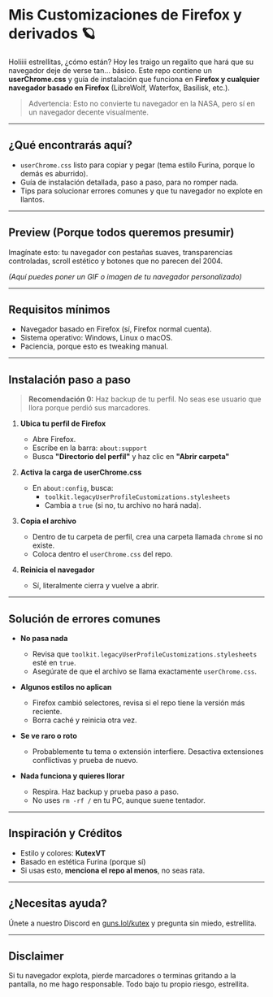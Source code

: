 # Mis Customizaciones de Firefox y derivados 🪐

Holiiii estrellitas, ¿cómo están? Hoy les traigo un regalito que hará que su navegador deje de verse tan… básico. Este repo contiene un **userChrome.css** y guía de instalación que funciona en **Firefox y cualquier navegador basado en Firefox** (LibreWolf, Waterfox, Basilisk, etc.).  

> Advertencia: Esto no convierte tu navegador en la NASA, pero sí en un navegador decente visualmente.  

---

## ¿Qué encontrarás aquí?

- `userChrome.css` listo para copiar y pegar (tema estilo Furina, porque lo demás es aburrido).  
- Guía de instalación detallada, paso a paso, para no romper nada.  
- Tips para solucionar errores comunes y que tu navegador no explote en llantos.  

---

## Preview (Porque todos queremos presumir)

Imagínate esto: tu navegador con pestañas suaves, transparencias controladas, scroll estético y botones que no parecen del 2004.  

*(Aquí puedes poner un GIF o imagen de tu navegador personalizado)*

---

## Requisitos mínimos

- Navegador basado en Firefox (sí, Firefox normal cuenta).  
- Sistema operativo: Windows, Linux o macOS.  
- Paciencia, porque esto es tweaking manual.  

---

## Instalación paso a paso

> **Recomendación 0:** Haz backup de tu perfil. No seas ese usuario que llora porque perdió sus marcadores.  

1. **Ubica tu perfil de Firefox**  
   - Abre Firefox.  
   - Escribe en la barra: `about:support`  
   - Busca **"Directorio del perfil"** y haz clic en **"Abrir carpeta"**  

2. **Activa la carga de userChrome.css**  
   - En `about:config`, busca:  
     - `toolkit.legacyUserProfileCustomizations.stylesheets`  
     - Cambia a `true` (si no, tu archivo no hará nada).  

3. **Copia el archivo**  
   - Dentro de tu carpeta de perfil, crea una carpeta llamada `chrome` si no existe.  
   - Coloca dentro el `userChrome.css` del repo.  

4. **Reinicia el navegador**  
   - Sí, literalmente cierra y vuelve a abrir.  

---

## Solución de errores comunes

- **No pasa nada**  
  - Revisa que `toolkit.legacyUserProfileCustomizations.stylesheets` esté en `true`.  
  - Asegúrate de que el archivo se llama exactamente `userChrome.css`.  

- **Algunos estilos no aplican**  
  - Firefox cambió selectores, revisa si el repo tiene la versión más reciente.  
  - Borra caché y reinicia otra vez.  

- **Se ve raro o roto**  
  - Probablemente tu tema o extensión interfiere. Desactiva extensiones conflictivas y prueba de nuevo.  

- **Nada funciona y quieres llorar**  
  - Respira. Haz backup y prueba paso a paso.  
  - No uses `rm -rf /` en tu PC, aunque suene tentador.  

---

## Inspiración y Créditos

- Estilo y colores: **KutexVT**  
- Basado en estética Furina (porque sí)  
- Si usas esto, **menciona el repo al menos**, no seas rata.  

---

## ¿Necesitas ayuda?

Únete a nuestro Discord en [guns.lol/kutex](https://guns.lol/kutex) y pregunta sin miedo, estrellita.  

---

## Disclaimer

Si tu navegador explota, pierde marcadores o terminas gritando a la pantalla, no me hago responsable. Todo bajo tu propio riesgo, estrellita.  
